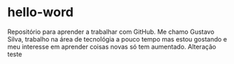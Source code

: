 # hello-word
Repositório para aprender a trabalhar com GitHub.
Me chamo Gustavo Silva, trabalho na área de tecnológia a pouco tempo mas estou gostando e meu interesse em aprender coisas novas só tem aumentado.
Alteração teste
